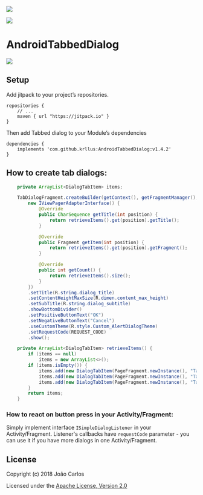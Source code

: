 <a href="https://opensource.org/licenses/Apache-2.0" target="_blank"><img src="https://img.shields.io/badge/License-Apache_v2.0-blue.svg?style=flat"/></a>

[![](https://jitpack.io/v/krllus/AndroidTabbedDialog.svg)](https://jitpack.io/#krllus/AndroidTabbedDialog)

# AndroidTabbedDialog

![](https://raw.githubusercontent.com/krllus/AndroidTabbedDialog/master/screenshots/test.gif)

## Setup
Add jitpack to your project’s repositories.

```
repositories {
    // ...
    maven { url "https://jitpack.io" }
}
```

Then add Tabbed dialog to your Module’s dependencies

```
dependencies {
    implements 'com.github.krllus:AndroidTabbedDialog:v1.4.2'
}
```


## How to create tab dialogs:

```java
    private ArrayList<DialogTabItem> items;

    TabDialogFragment.createBuilder(getContext(), getFragmentManager(),
        new IViewPagerAdapterInterface() {
            @Override
            public CharSequence getTitle(int position) {
                return retrieveItems().get(position).getTitle();
            }

            @Override
            public Fragment getItem(int position) {
                return retrieveItems().get(position).getFragment();
            }

            @Override
            public int getCount() {
                return retrieveItems().size();
            }
        })
        .setTitle(R.string.dialog_title)
        .setContentHeightMaxSize(R.dimen.content_max_height)
        .setSubTitle(R.string.dialog_subtitle)
        .showBottomDivider()
        .setPositiveButtonText("OK")
        .setNegativeButtonText("Cancel")
        .useCustomTheme(R.style.Custom_AlertDialogTheme)
        .setRequestCode(REQUEST_CODE)
        .show();

    private ArrayList<DialogTabItem> retrieveItems() {
        if (items == null)
            items = new ArrayList<>();
        if (items.isEmpty()) {
            items.add(new DialogTabItem(PageFragment.newInstance(), "Tab 01"));
            items.add(new DialogTabItem(PageFragment.newInstance(), "Tab 02"));
            items.add(new DialogTabItem(PageFragment.newInstance(), "Tab 03"));
        }
        return items;
    }
```

### How to react on button press in your Activity/Fragment:
Simply implement interface `ISimpleDialogListener` in your Activity/Fragment. Listener's callbacks have `requestCode` parameter - you can use it if you have more dialogs in one Activity/Fragment.


## License
Copyright (c) 2018 João Carlos

Licensed under the [Apache License, Version 2.0](http://www.apache.org/licenses/LICENSE-2.0.html)
